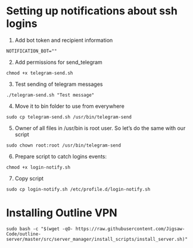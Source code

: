 # Setting up notifications about ssh logins
1. Add bot token and recipient information
~~~~
NOTIFICATION_BOT=""
~~~~
2. Add permissions for send_telegram
~~~~
chmod +x telegram-send.sh
~~~~
3. Test sending of telegram messages
~~~~
./telegram-send.sh "Test message"
~~~~
4. Move it to bin folder to use from everywhere
~~~~
sudo cp telegram-send.sh /usr/bin/telegram-send
~~~~
5. Owner of all files in /usr/bin is root user. So let’s do the same with our script
~~~~
sudo chown root:root /usr/bin/telegram-send
~~~~
6. Prepare script to catch logins events:
~~~~
chmod +x login-notify.sh
~~~~
7. Copy script 
~~~~
sudo cp login-notify.sh /etc/profile.d/login-notify.sh
~~~~

# Installing Outline VPN
~~~~
sudo bash -c "$(wget -qO- https://raw.githubusercontent.com/Jigsaw-Code/outline-server/master/src/server_manager/install_scripts/install_server.sh)"
~~~~
